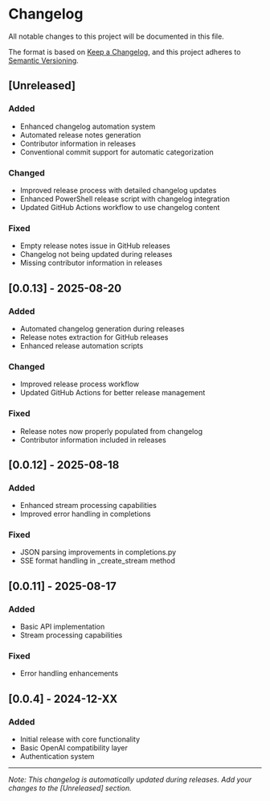 
# Changelog

All notable changes to this project will be documented in this file.

The format is based on [Keep a Changelog](https://keepachangelog.com/en/1.0.0/),
and this project adheres to [Semantic Versioning](https://semver.org/spec/v2.0.0.html).

## [Unreleased]

### Added
- Enhanced changelog automation system
- Automated release notes generation
- Contributor information in releases
- Conventional commit support for automatic categorization

### Changed
- Improved release process with detailed changelog updates
- Enhanced PowerShell release script with changelog integration
- Updated GitHub Actions workflow to use changelog content

### Fixed
- Empty release notes issue in GitHub releases
- Changelog not being updated during releases
- Missing contributor information in releases

## [0.0.13] - 2025-08-20

### Added
- Automated changelog generation during releases
- Release notes extraction for GitHub releases
- Enhanced release automation scripts

### Changed
- Improved release process workflow
- Updated GitHub Actions for better release management

### Fixed
- Release notes now properly populated from changelog
- Contributor information included in releases

## [0.0.12] - 2025-08-18

### Added
- Enhanced stream processing capabilities
- Improved error handling in completions

### Fixed
- JSON parsing improvements in completions.py
- SSE format handling in _create_stream method

## [0.0.11] - 2025-08-17

### Added
- Basic API implementation
- Stream processing capabilities

### Fixed
- Error handling enhancements

## [0.0.4] - 2024-12-XX

### Added
- Initial release with core functionality
- Basic OpenAI compatibility layer
- Authentication system

---

*Note: This changelog is automatically updated during releases. Add your changes to the [Unreleased] section.*